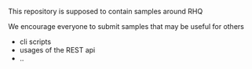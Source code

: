 This repository is supposed to contain samples around RHQ

We encourage everyone to submit samples that may be useful for others
- cli scripts
- usages of the REST api
- ..


